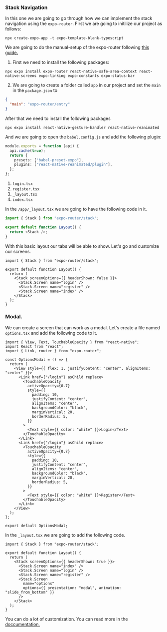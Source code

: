### Stack Navigation

In this one we are going to go through how we can implement the stack navigation using the `expo-router`. First we are going to initilize our project as follows:

```shell
npx create-expo-app -t expo-template-blank-typescript
```

We are going to do the manual-setup of the expo-router following [this guide.](https://docs.expo.dev/router/installation/#manual-installation)

1. First we need to install the following packages:

```shell
npx expo install expo-router react-native-safe-area-context react-native-screens expo-linking expo-constants expo-status-bar
```

2. We are going to create a folder called `app` in our project and set the `main` in the `package.json` to

```json
{
  "main": "expo-router/entry"
}
```

After that we need to install the following packages

```shell
npx expo install react-native-gesture-handler react-native-reanimated
```

And we are going to open the `babel.config.js` and add the following plugin:

```ts
module.exports = function (api) {
  api.cache(true);
  return {
    presets: ["babel-preset-expo"],
    plugins: ["react-native-reanimated/plugin"],
  };
};
```

1. `login.tsx`
2. `register.tsx`
3. `_layout.tsx`
4. `index.tsx`

In the `/app/_layout.tsx` we are going to have the following code in it.

```ts
import { Stack } from "expo-router/stack";

export default function Layout() {
  return <Stack />;
}
```

With this basic layout our tabs will be able to show. Let's go and customize our screens.

```tsx
import { Stack } from "expo-router/stack";

export default function Layout() {
  return (
    <Stack screenOptions={{ headerShown: false }}>
      <Stack.Screen name="login" />
      <Stack.Screen name="register" />
      <Stack.Screen name="index" />
    </Stack>
  );
}
```

### Modal.

We can create a screen that can work as a modal. Let's create a file named `options.tsx` and add the following code to it.

```tsx
import { View, Text, TouchableOpacity } from "react-native";
import React from "react";
import { Link, router } from "expo-router";

const OptionsModal = () => {
  return (
    <View style={{ flex: 1, justifyContent: "center", alignItems: "center" }}>
      <Link href={"/login"} asChild replace>
        <TouchableOpacity
          activeOpacity={0.7}
          style={{
            padding: 10,
            justifyContent: "center",
            alignItems: "center",
            backgroundColor: "black",
            marginVertical: 20,
            borderRadius: 5,
          }}
        >
          <Text style={{ color: "white" }}>Login</Text>
        </TouchableOpacity>
      </Link>
      <Link href={"/login"} asChild replace>
        <TouchableOpacity
          activeOpacity={0.7}
          style={{
            padding: 10,
            justifyContent: "center",
            alignItems: "center",
            backgroundColor: "black",
            marginVertical: 20,
            borderRadius: 5,
          }}
        >
          <Text style={{ color: "white" }}>Register</Text>
        </TouchableOpacity>
      </Link>
    </View>
  );
};

export default OptionsModal;
```

In the `_layout.tsx` we are going to add the following code.

```tsx
import { Stack } from "expo-router/stack";

export default function Layout() {
  return (
    <Stack screenOptions={{ headerShown: true }}>
      <Stack.Screen name="index" />
      <Stack.Screen name="login" />
      <Stack.Screen name="register" />
      <Stack.Screen
        name="options"
        options={{ presentation: "modal", animation: "slide_from_bottom" }}
      />
    </Stack>
  );
}
```

You can do a lot of customization. You can read more in the [doccumentation.](https://docs.expo.dev/router/advanced/stack/)
